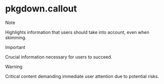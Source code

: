 
# pkgdown.callout

> [!NOTE] 
> Highlights information that users should take into account, even when skimming.

> [!IMPORTANT]
> Crucial information necessary for users to succeed.

> [!WARNING] 
> Critical content demanding immediate user attention due to potential risks.
